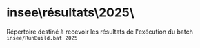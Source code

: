 # insee\résultats\2025\
Répertoire destiné à recevoir les résultats de l'exécution du batch ```insee/RunBuild.bat 2025```
